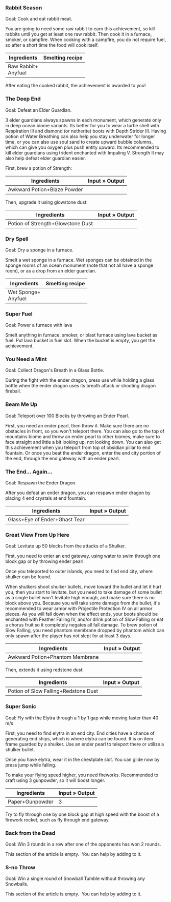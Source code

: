 ### Rabbit Season

Goal: Cook and eat rabbit meat.

You are going to need some raw rabbit to earn this achievement, so kill rabbits until you get at least one raw rabbit. Then cook it in a furnace, smoker, or campfire. When cooking with a campfire, you do not require fuel, so after a short time the food will cook itself.

| Ingredients             | Smelting recipe |
|-------------------------|-----------------|
| Raw Rabbit+<br/>Anyfuel |                 |

After eating the cooked rabbit, the achievement is awarded to you!

### The Deep End

Goal: Defeat an Elder Guardian.

3 elder guardians always spawns in each monument, which generate only in deep ocean biome variants. Its better for you to wear a turtle shell with Respiration III and diamond (or netherite) boots with Depth Strider III. Having potion of Water Breathing can also help you stay underwater for longer time, or you can also use soul sand to create upward bubble columns, which can give you oxygen plus push entity upward. Its recommended to kill elder guardians using trident enchanted with Impaling V. Strength II may also help defeat elder guardian easier.

First, brew a potion of Strength:

| Ingredients                 | Input » Output |
|-----------------------------|----------------|
| Awkward Potion+Blaze Powder |                |

Then, upgrade it using glowstone dust:

| Ingredients                       | Input » Output |
|-----------------------------------|----------------|
| Potion of Strength+Glowstone Dust |                |



### Dry Spell

Goal: Dry a sponge in a furnace.

Smelt a wet sponge in a furnace. Wet sponges can be obtained in the sponge rooms of an ocean monument (note that not all have a sponge room), or as a drop from an elder guardian.

| Ingredients             | Smelting recipe |
|-------------------------|-----------------|
| Wet Sponge+<br/>Anyfuel |                 |



### Super Fuel

Goal: Power a furnace with lava

Smelt anything in furnace, smoker, or blast furnace using lava bucket as fuel. Put lava bucket in fuel slot. When the bucket is empty, you get the achievement.

### You Need a Mint

Goal: Collect Dragon's Breath in a Glass Bottle.

During the fight with the ender dragon, press use while holding a glass bottle when the ender dragon uses its breath attack or shooting dragon fireball.

### Beam Me Up

Goal: Teleport over 100 Blocks by throwing an Ender Pearl.

First, you need an ender pearl, then throw it. Make sure there are no obstacles in front, so you won't teleport there. You can also go to the top of mountains biome and throw an ender pearl to other biomes, make sure to face straight and little a bit looking up, not looking down. You can also get this achievement when you teleport from top of obsidian pillar to end fountain. Or once you beat the ender dragon, enter the end city portion of the end, through the end gateway with an ender pearl.

### The End... Again...

Goal: Respawn the Ender Dragon.

After you defeat an ender dragon, you can respawn ender dragon by placing 4 end crystals at end fountain.

| Ingredients                   | Input » Output |
|-------------------------------|----------------|
| Glass+Eye of Ender+Ghast Tear |                |



### Great View From Up Here

Goal: Levitate up 50 blocks from the attacks of a Shulker.

First, you need to enter an end gateway, using water to swim through one block gap or by throwing ender pearl.

Once you teleported to outer islands, you need to find end city, where shulker can be found.

When shulkers shoot shulker bullets, move toward the bullet and let it hurt you, then you start to levitate, but you need to take damage of some bullet as a single bullet won't levitate high enough, and make sure there is no block above you. Because you will take some damage from the bullet, it's recommended to wear armor with Projectile Protection IV on all armor pieces. As you will fall down when the effect ends, your boots should be enchanted with Feather Falling IV, and/or drink potion of Slow Falling or eat a chorus fruit so it completely negates all fall damage. To brew potion of Slow Falling, you need phantom membrane dropped by phantom which can only spawn after the player has not slept for at least 3 days.

| Ingredients                     | Input » Output |
|---------------------------------|----------------|
| Awkward Potion+Phantom Membrane |                |

Then, extends it using redstone dust:

| Ingredients                          | Input » Output |
|--------------------------------------|----------------|
| Potion of Slow Falling+Redstone Dust |                |



### Super Sonic

Goal: Fly with the Elytra through a 1 by 1 gap while moving faster than 40 m/s 

First, you need to find elytra in an end city. End cities have a chance of generating end ships, which is where elytra can be found. It is on item frame guarded by a shulker. Use an ender pearl to teleport there or utilize a shulker bullet.

Once you have elytra, wear it in the chestplate slot. You can glide now by press jump while falling.

To make your flying speed higher, you need fireworks. Recommended to craft using 3 gunpowder, so it will boost longer.

| Ingredients     | Input » Output |
|-----------------|----------------|
| Paper+Gunpowder | 3              |

Try to fly through one by one block gap at high speed with the boost of a firework rocket, such as fly through end gateway.

### Back from the Dead

Goal: Win 3 rounds in a row after one of the opponents has won 2 rounds.


  

This section of the article is empty. 
You can help by adding to it.


### S-no Throw

Goal: Win a single round of Snowball Tumble without throwing any Snowballs.


  

This section of the article is empty. 
You can help by adding to it.


